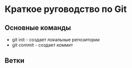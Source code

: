 # Краткое руговодство по Git
## Основные команды
* git init - создает локальные репозитории
* git commit - создает коммит
## Ветки